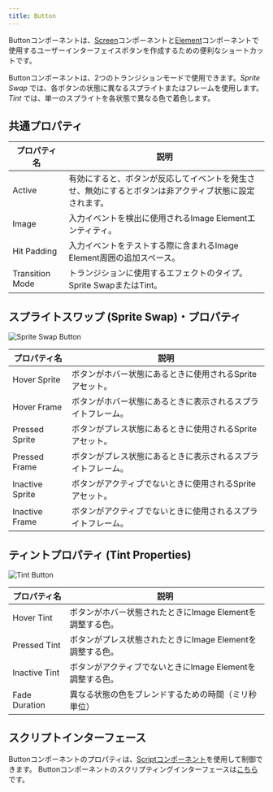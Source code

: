 ```yaml
---
title: Button
---
```


Buttonコンポーネントは、[Screen][1]コンポーネントと[Element][2]コンポーネントで使用するユーザーインターフェイスボタンを作成するための便利なショートカットです。

Buttonコンポーネントは、2つのトランジションモードで使用できます。*Sprite Swap* では、各ボタンの状態に異なるスプライトまたはフレームを使用します。*Tint* では、単一のスプライトを各状態で異なる色で着色します。

## 共通プロパティ

| プロパティ名        | 説明 |
|-----------------|-------------|
| Active          | 有効にすると、ボタンが反応してイベントを発生させ、無効にするとボタンは非アクティブ状態に設定されます。 |
| Image           | 入力イベントを検出に使用されるImage Elementエンティティ。 |
| Hit Padding     | 入力イベントをテストする際に含まれるImage Element周囲の追加スペース。 |
| Transition Mode | トランジションに使用するエフェクトのタイプ。Sprite SwapまたはTint。 |


## スプライトスワップ (Sprite Swap)・プロパティ

![Sprite Swap Button](/images/user-manual/scenes/components/component-button-sprite-change.png)

| プロパティ名        | 説明 |
|-----------------|-------------|
| Hover Sprite    | ボタンがホバー状態にあるときに使用されるSpriteアセット。 |
| Hover Frame     | ボタンがホバー状態にあるときに表示されるスプライトフレーム。 |
| Pressed Sprite  | ボタンがプレス状態にあるときに使用されるSpriteアセット。 |
| Pressed Frame   | ボタンがプレス状態にあるときに表示されるスプライトフレーム。 |
| Inactive Sprite | ボタンがアクティブでないときに使用されるSpriteアセット。 |
| Inactive Frame  | ボタンがアクティブでないときに使用されるスプライトフレーム。 |

## ティントプロパティ (Tint Properties)

![Tint Button](/images/user-manual/scenes/components/component-button-tint.png)

| プロパティ名      | 説明 |
|---------------|-------------|
| Hover Tint    | ボタンがホバー状態されたときにImage Elementを調整する色。 |
| Pressed Tint  | ボタンがプレス状態されたときにImage Elementを調整する色。 |
| Inactive Tint | ボタンがアクティブでないときにImage Elementを調整する色。 |
| Fade Duration | 異なる状態の色をブレンドするための時間（ミリ秒単位） |

## スクリプトインターフェース

Buttonコンポーネントのプロパティは、[Scriptコンポーネント][5]を使用して制御できます。 Buttonコンポーネントのスクリプティングインターフェースは[こちら][6]です。

[1]: /user-manual/scenes/components/screen
[2]: /user-manual/scenes/components/element
[5]: /user-manual/scenes/components/script
[6]: https://api.playcanvas.com/classes/Engine.ButtonComponent.html
